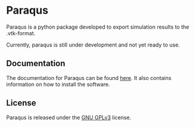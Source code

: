 # Paraqus

Paraqus is a python package developed to export simulation results to the .vtk-format. 

Currently, paraqus is still under development and not yet ready to use.


## Documentation

The documentation for Paraqus can be found [here](https://paraqus.readthedocs.io/). It also contains information on how to install the software.


## License

Paraqus is released under the [GNU GPLv3](https://choosealicense.com/licenses/gpl-3.0/) license.
